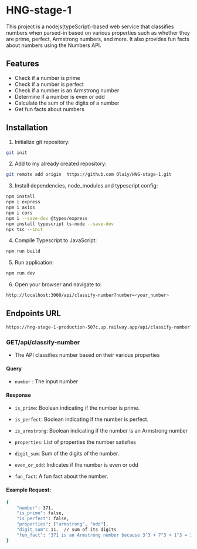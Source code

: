 # HNG-stage-1
This project is a nodejs(typeScript)-based web service that classifies numbers when parsed-in based on various properties such as whether they are prime, perfect, Armstrong numbers, and more. It also provides fun facts about numbers using the Numbers API.

## Features
* Check if a number is prime
* Check if a number is perfect
* Check if a number is an Armstrong number
* Determine if a number is even or odd
* Calculate the sum of the digits of a number
* Get fun facts about numbers

## Installation
1. Initialize git repository:
```bash
git init
```

2. Add to my already created repository:
```bash
git remote add origin  https://github.com Oluiy/HNG-stage-1.git
```

3. Install dependencies, node_modules and typescript config:
```bash
npm install 
npm i express
npm i axios
npm i cors
npm i --save-dev @types/express
npm install typescript ts-node --save-dev
npx tsc --init  
```
4. Compile Typescript to JavaScript:
```bash
npm run build
```

5. Run application:
```bash
npm run dev
```

6. Open your browser and navigate to:
```bash
http://localhost:3000/api/classify-number?number=<your_number>
```

## Endpoints URL
```bash
https://hng-stage-1-production-507c.up.railway.app/api/classify-number?number=<your_number>
```

### GET/api/classify-number
* The API classifies number based on their various properties

#### Query

* ```number``` : The input number

#### Response
* ```is_prime```: Boolean indicating if the number is prime.

* ```is_perfect```: Boolean indicating if the number is perfect.

* ```is_armstrong```: Boolean indicating if the number is an Armstrong number

* ```properties```: List of properties the number satisfies

* ```digit_sum```: Sum of the digits of the number.

* ```even_or_odd```: Indicates if the number is even or odd

* ```fun_fact```: A fun fact about the number.


#### Example Request:
```bash
{
    "number": 371,
    "is_prime": false,
    "is_perfect": false,
    "properties": ["armstrong", "odd"],
    "digit_sum": 11,  // sum of its digits
    "fun_fact": "371 is an Armstrong number because 3^3 + 7^3 + 1^3 = 371" //gotten from the numbers API
}
```
